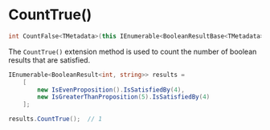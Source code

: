 # CountTrue()

```csharp
int CountFalse<TMetadata>(this IEnumerable<BooleanResultBase<TMetadata>> results)
```

The `CountTrue()` extension method is used to count the number of boolean results that are satisfied.

```csharp
IEnumerable<BooleanResult<int, string>> results = 
    [
        new IsEvenProposition().IsSatisfiedBy(4),
        new IsGreaterThanProposition(5).IsSatisfiedBy(4)
    ];

results.CountTrue();  // 1
```